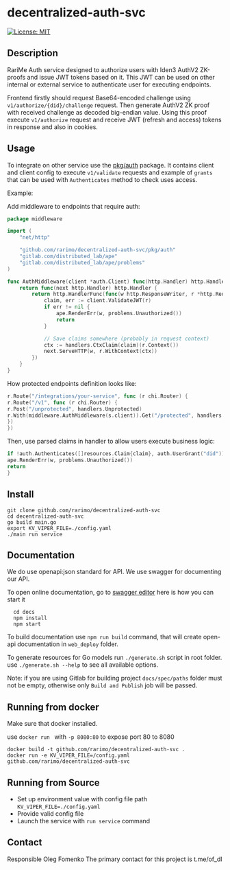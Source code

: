# decentralized-auth-svc

[![License: MIT](https://img.shields.io/badge/License-MIT-yellow.svg)](https://opensource.org/licenses/MIT)

## Description

RariMe Auth service designed to authorize users with Iden3 AuthV2 ZK-proofs and issue JWT tokens based on it.
This JWT can be used on other internal or external service to authenticate user for executing endpoints.

Frontend firstly should request Base64-encoded challenge using `v1/authorize/{did}/challenge` request.
Then generate AuthV2 ZK proof with received challenge as decoded big-endian value. Using this proof
execute `v1/authorize` request and receive JWT (refresh and access) tokens in response and also in cookies.

## Usage

To integrate on other service use the [pkg/auth](./pkg/auth) package.
It contains client and client config to execute `v1/validate` requests and example of `grants` that can be used
with `Authenticates` method to check uses access.

Example:

Add middleware to endpoints that require auth:

```go
package middleware

import (
	"net/http"

	"github.com/rarimo/decentralized-auth-svc/pkg/auth"
	"gitlab.com/distributed_lab/ape"
	"gitlab.com/distributed_lab/ape/problems"
)

func AuthMiddleware(client *auth.Client) func(http.Handler) http.Handler {
	return func(next http.Handler) http.Handler {
		return http.HandlerFunc(func(w http.ResponseWriter, r *http.Request) {
			claim, err := client.ValidateJWT(r)
			if err != nil {
				ape.RenderErr(w, problems.Unauthorized())
				return
			}

			// Save claims somewhere (probably in request context)
			ctx := handlers.CtxClaim(claim)(r.Context())
			next.ServeHTTP(w, r.WithContext(ctx))
		})
	}
}
```

How protected endpoints definition looks like:

```go
r.Route("/integrations/your-service", func (r chi.Router) {
r.Route("/v1", func (r chi.Router) {
r.Post("/unprotected", handlers.Unprotected)
r.With(middleware.AuthMiddleware(s.client)).Get("/protected", handlers.Protected)
})
})
```

Then, use parsed claims in handler to allow users execute business logic:

```go
if !auth.Authenticates([]resources.Claim{claim}, auth.UserGrant("did")) {
ape.RenderErr(w, problems.Unauthorized())
return
}
```

## Install

  ```
  git clone github.com/rarimo/decentralized-auth-svc
  cd decentralized-auth-svc
  go build main.go
  export KV_VIPER_FILE=./config.yaml
  ./main run service
  ```

## Documentation

We do use openapi:json standard for API. We use swagger for documenting our API.

To open online documentation, go to [swagger editor](http://localhost:8080/swagger-editor/) here is how you can start it

```
  cd docs
  npm install
  npm start
```

To build documentation use `npm run build` command,
that will create open-api documentation in `web_deploy` folder.

To generate resources for Go models run `./generate.sh` script in root folder.
use `./generate.sh --help` to see all available options.

Note: if you are using Gitlab for building project `docs/spec/paths` folder must not be
empty, otherwise only `Build and Publish` job will be passed.

## Running from docker

Make sure that docker installed.

use `docker run ` with `-p 8080:80` to expose port 80 to 8080

  ```
  docker build -t github.com/rarimo/decentralized-auth-svc .
  docker run -e KV_VIPER_FILE=/config.yaml github.com/rarimo/decentralized-auth-svc
  ```

## Running from Source

* Set up environment value with config file path `KV_VIPER_FILE=./config.yaml`
* Provide valid config file
* Launch the service with `run service` command

## Contact

Responsible Oleg Fomenko
The primary contact for this project is t.me/of_dl
